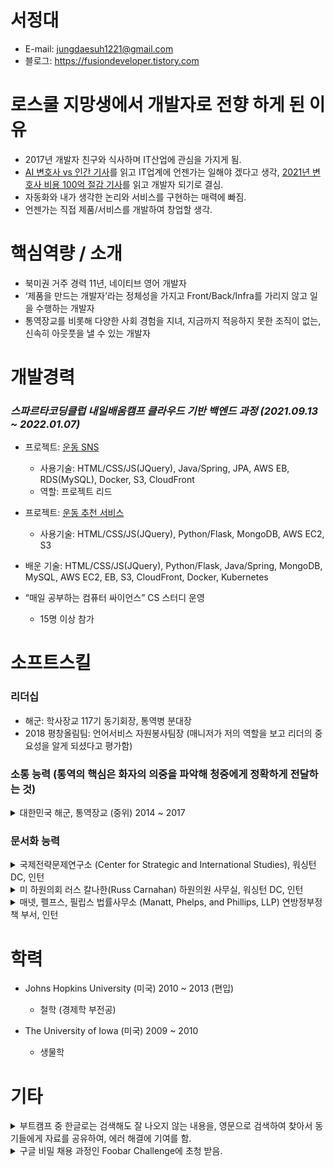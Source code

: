 # 서정대
- E-mail: jungdaesuh1221@gmail.com
- 블로그: https://fusiondeveloper.tistory.com

# 로스쿨 지망생에서 개발자로 전향 하게 된 이유
- 2017년 개발자 친구와 식사하며 IT산업에 관심을 가지게 됨.
- [AI 변호사 vs 인간 기사](http://www.lec.co.kr/news/articleView.html?idxno=712459)를 읽고 IT업계에 언젠가는 일해야 겠다고 생각, [2021년 변호사 비용 100억 절감 기사](https://www.bloomberg.com/news/articles/2021-10-22/morgan-stanley-s-robot-libor-lawyers-saved-50-000-hours-of-work)를 읽고 개발자 되기로 결심.
- 자동화와 내가 생각한 논리와 서비스를 구현하는 매력에 빠짐. 
- 언젠가는 직접 제품/서비스를 개발하여 창업할 생각. 

# 핵심역량 / 소개
- 북미권 거주 경력 11년, 네이티브 영어 개발자
- ‘제품을 만드는 개발자’라는 정체성을 가지고 Front/Back/Infra를 가리지 않고 일을 수행하는 개발자
- 통역장교를 비롯해 다양한 사회 경험을 지녀, 지금까지 적응하지 못한 조직이 없는, 신속히 아웃풋을 낼 수 있는 개발자

# 개발경력

### *스파르타코딩클럽 내일배움캠프 클라우드 기반 백엔드 과정 (2021.09.13 ~ 2022.01.07)*
- 프로젝트: [운동 SNS](https://github.com/heart-muscle/heart-muscle-backend)
  - 사용기술: HTML/CSS/JS(JQuery), Java/Spring, JPA, AWS EB, RDS(MySQL), Docker, S3, CloudFront
  - 역할: 프로젝트 리드

- 프로젝트: [운동 추천 서비스](https://github.com/heart-muscle/heart-muscle-flask)
  - 사용기술: HTML/CSS/JS(JQuery), Python/Flask, MongoDB, AWS EC2, S3

- 배운 기술: HTML/CSS/JS(JQuery), Python/Flask, Java/Spring, MongoDB, MySQL, AWS EC2, EB, S3, CloudFront, Docker, Kubernetes

- “매일 공부하는 컴퓨터 싸이언스” CS 스터디 운영
  - 15명 이상 참가




# 소프트스킬
### 리더십
- 해군: 학사장교 117기 동기회장, 통역병 분대장
- 2018 평창올림팀: 언어서비스 자원봉사팀장 (매니저가 저의 역할을 보고 리더의 중요성을 알게 되셨다고 평가함) 



### 소통 능력 (통역의 핵심은 화자의 의중을 파악해 청중에게 정확하게 전달하는 것)
<details>
  <summary>대한민국 해군, 통역장교 (중위) 2014 ~ 2017</summary>
  
  * 2015년 해군순항훈련전단 15개국 16개 기항지 세계 순방 지휘관 접견 / 주요 회의 통역 / 기자회견 통역 및 기타 서한 / 문서 번역
  * 군사작전회의 (화상 포함) / 지휘관 접견 통역
  * 타국 해군 친선 교류 협조 담당자 / 각종 행사 실무 협조
  * BBC인터뷰 통역 [1분 6초](https://www.bbc.co.uk/news/av/uk-england-hampshire-34714160)
</details>


### 문서화 능력
<details>
  <summary>국제전략문제연구소 (Center for Strategic and International Studies), 워싱턴 DC, 인턴</summary>
  
  * 주요 뉴스 정리 및 배포 (Asia Daily News Distribution)
  * 매주 한국 관련 주요 뉴스 요약 및 보고서 작성: 한미 관계, 방사청 무기계약, 무역 (미국 외 나라들과 FTA 관련 뉴스, TPP, RCEP 등등)
  * 한국에서 일어난 중요한 일, 특히 한미 동맹 관계와 남북한의 관계 월별로 연표 작성
</details>

<details>
  <summary>미 하원의회 러스 칼나한(Russ Carnahan) 하원의원 사무실, 워싱턴 DC, 인턴</summary>
  
  * 의원 청문회 발표 초고 작성 및 관련 자료 찾기: 2012년 9월 이집트 카이로 미 대사관 시위 관련 사건 및 여러 외교관련 사건들
</details>

<details>
  <summary>매넷, 펠프스, 필립스 법률사무소 (Manatt, Phelps, and Phillips, LLP) 연방정부정책 부서, 인턴</summary>
  
  * 상원/하원 법안 모니터 및 자료 찾기 - 2012 교통법안, 정책보조금관련법안(포크배럴), 2012 농업법
</details>





# 학력
- Johns Hopkins University (미국) 2010 ~ 2013 (편입)
  - 철학 (경제학 부전공)

- The University of Iowa (미국) 2009 ~ 2010
  - 생물학



# 기타
<details>
  <summary>부트캠프 중 한글로는 검색해도 잘 나오지 않는 내용을, 영문으로 검색하여 찾아서 동기들에게 자료를 공유하여, 에러 해결에 기여를 함.</summary>
  
  * [https://fusiondeveloper.tistory.com/31](https://fusiondeveloper.tistory.com/31)
  * [https://fusiondeveloper.tistory.com/65](https://fusiondeveloper.tistory.com/65)
  * [https://fusiondeveloper.tistory.com/91](https://fusiondeveloper.tistory.com/91)
</details>

<details>
  <summary>구글 비밀 채용 과정인 Foobar Challenge에 초청 받음.</summary>
  
  * 구글 검색창에 검색하는 단어에 따라서 초청 받게 되는데, 5개의 문제가 주어짐. 3문제 이상 풀면 이력서를 제출할 수 있음.
  * 현재 1문제 푼 상태임.
  * [https://fusiondeveloper.tistory.com/32](https://fusiondeveloper.tistory.com/32)
</details>



